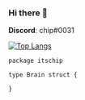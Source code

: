 ### Hi there 👋

**Discord**: chip#0031


[![Top Langs](https://github-readme-stats.vercel.app/api/top-langs/?username=itschip&layout=compact&langs_count=10)](https://github.com/anuraghazra/github-readme-stats)


```golang
package itschip

type Brain struct {

}
```
